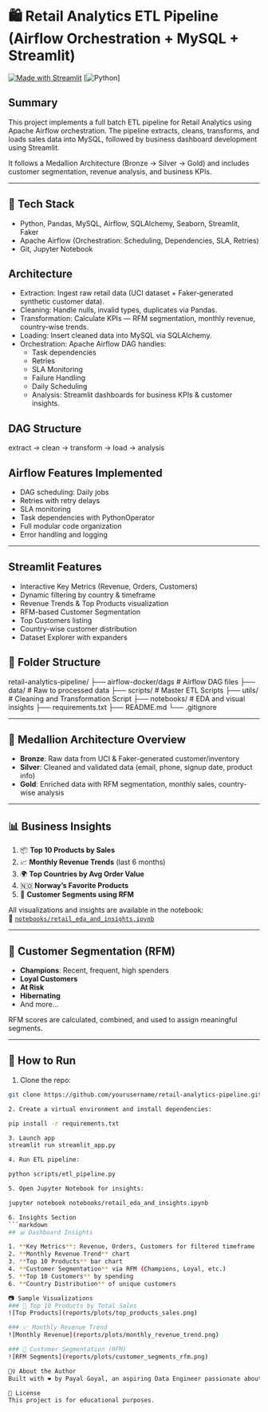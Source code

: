 # 🛍️ Retail Analytics ETL Pipeline (Airflow Orchestration + MySQL + Streamlit)

[![Made with Streamlit](https://img.shields.io/badge/Made%20with-Streamlit-blue)](https://streamlit.io)
[![Python](https://img.shields.io/badge/Python-3.10-blue)]

## Summary
This project implements a full batch ETL pipeline for Retail Analytics using Apache Airflow orchestration. The pipeline extracts, cleans, transforms, and loads sales data into MySQL, followed by business dashboard development using Streamlit.

It follows a Medallion Architecture (Bronze → Silver → Gold) and includes customer segmentation, revenue analysis, and business KPIs.

---

## 🔧 Tech Stack

- Python, Pandas, MySQL, Airflow, SQLAlchemy, Seaborn, Streamlit, Faker
- Apache Airflow (Orchestration: Scheduling, Dependencies, SLA, Retries)
- Git, Jupyter Notebook
  
## Architecture
- Extraction: Ingest raw retail data (UCI dataset + Faker-generated synthetic customer data).
- Cleaning: Handle nulls, invalid types, duplicates via Pandas.
- Transformation: Calculate KPIs — RFM segmentation, monthly revenue, country-wise trends.
- Loading: Insert cleaned data into MySQL via SQLAlchemy.
- Orchestration: Apache Airflow DAG handles:
  - Task dependencies
  - Retries
  - SLA Monitoring
  - Failure Handling
  - Daily Scheduling
  - Analysis: Streamlit dashboards for business KPIs & customer insights.

## DAG Structure
  extract → clean → transform → load → analysis

## Airflow Features Implemented
- DAG scheduling: Daily jobs
- Retries with retry delays
- SLA monitoring
- Task dependencies with PythonOperator
- Full modular code organization
- Error handling and logging
  
---

## Streamlit Features
- Interactive Key Metrics (Revenue, Orders, Customers)
- Dynamic filtering by country & timeframe
- Revenue Trends & Top Products visualization
- RFM-based Customer Segmentation
- Top Customers listing
- Country-wise customer distribution
- Dataset Explorer with expanders

## 📁 Folder Structure
retail-analytics-pipeline/
├── airflow-docker/dags # Airflow DAG files
├── data/ # Raw to processed data
├── scripts/ # Master ETL Scripts
├── utils/ # Cleaning and Transformation Script
├── notebooks/ # EDA and visual insights
├── requirements.txt
├── README.md
└── .gitignore

---

## 🧱 Medallion Architecture Overview

- **Bronze**: Raw data from UCI & Faker-generated customer/inventory
- **Silver**: Cleaned and validated data (email, phone, signup date, product info)
- **Gold**: Enriched data with RFM segmentation, monthly sales, country-wise analysis

---

## 📊 Business Insights

1. 📦 **Top 10 Products by Sales**  
2. 📈 **Monthly Revenue Trends** (last 6 months)  
3. 🌍 **Top Countries by Avg Order Value**  
4. 🇳🇴 **Norway’s Favorite Products**  
5. 👥 **Customer Segments using RFM**

All visualizations and insights are available in the notebook:  
📒 [`notebooks/retail_eda_and_insights.ipynb`](notebooks/retail_eda_and_insights.ipynb)

---

## 🧠 Customer Segmentation (RFM)

- **Champions**: Recent, frequent, high spenders
- **Loyal Customers**
- **At Risk**
- **Hibernating**
- And more...

RFM scores are calculated, combined, and used to assign meaningful segments.

---

## 🚀 How to Run

1. Clone the repo:
```bash
git clone https://github.com/yourusername/retail-analytics-pipeline.git

2. Create a virtual environment and install dependencies:

pip install -r requirements.txt

3. Launch app
streamlit run streamlit_app.py

4. Run ETL pipeline:

python scripts/etl_pipeline.py

5. Open Jupyter Notebook for insights:

jupyter notebook notebooks/retail_eda_and_insights.ipynb

6. Insights Section
```markdown
## 📊 Dashboard Insights

1. **Key Metrics**: Revenue, Orders, Customers for filtered timeframe  
2. **Monthly Revenue Trend** chart  
3. **Top 10 Products** bar chart  
4. **Customer Segmentation** via RFM (Champions, Loyal, etc.)  
5. **Top 10 Customers** by spending  
6. **Country Distribution** of unique customers 

📷 Sample Visualizations
### 🥇 Top 10 Products by Total Sales
![Top Products](reports/plots/top_products_sales.png)

### 📈 Monthly Revenue Trend
![Monthly Revenue](reports/plots/monthly_revenue_trend.png)

### 👥 Customer Segmentation (RFM)
![RFM Segments](reports/plots/customer_segments_rfm.png)

🙋‍♀️ About the Author
Built with ❤️ by Payal Goyal, an aspiring Data Engineer passionate about building production-grade analytics pipelines.

📌 License
This project is for educational purposes.
